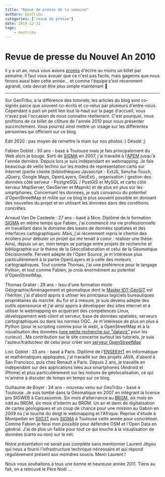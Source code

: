 ```yaml
---
title: "Revue de presse de la semaine"
authors: GeoTribu
categories: ["revue de presse"]
date: 2010-12-31
tags: 
    - Geotribu
---
```


# Revue de presse du Nouvel An 2010

Il y a un an, nous vous avions [promis](http://geotribu.net/node/189) d'écrire au moins un billet par semaine. Il faut vous avouer que ce n'est pas facile, mais gageons que nous ferons aussi bien cette année... et comme l'équipe s'est récemment agrandi, cela devrait être plus simple maintenant :slightly_smiling_face:

----

Sur GeoTribu, à la différence des tutoriels, les articles du blog sont co-signés parce que souvent co-écrits et co-relus par plusieurs d'entre-nous. Cependant à part un petit lien tout là-haut sur la page d'accueil, vous n'avez pas l'occasion de nous connaitre réellement. C'est pourquoi, nous profitons de ce billet de clôture de l'année 2010 pour nous présenter succinctement. Vous pourrez ainsi mettre un visage sur les différentes personnes qui officient sur ce blog.

Edit 2020 : pas moyen de remettre la main sur nos photos :) Désolé ;)

Fabien Goblet : 30 ans - basé à Toulouse mais je fais principalement du Web alors je bouge. Sorti de [SIGMA](http://sigma.ensat.fr/) en 2007, j'ai travaillé à l'[APEM](http://www.apem.asso.fr) jusqu'à l'année dernière. Depuis lors je suis indépendant en webmapping. Je fais beaucoup de veille techno sur les modes de représentation carto sur Internet (partie cliente (bibliothèques Javascript - ExtJS, Sencha-Touch, JQuery, Google Maps, OpenLayers, GeoExt) , organisation / gestion des données côté serveur - PostgreSQL / PostGIS et MySQL et carto côté serveur MapServer, GeoServer et Mapnik) et de plus en plus sur les smartphones. Concernant les données, je suis convaincu du potentiel d'OpenStreetMap et milite sur ce blog le plus souvent possible en donnant des nouvelles du projet et en utilisant les données dans des conditions concrêtes.

Arnaud Van De Casteele : 27 ans - basé à Nice. Diplômé de la formation [SIGMA](http://sigma.ensat.fr/) en même temps que Fabien, j'ai commencé ma vie professionnelle en travaillant dans le domaine des bases de données spatiales et des interfaces cartographiques. Mais, j'ai récemment repris le chemin des écoliers pour débuter un projet qui me tenait à coeur : réaliser une thèse. Ainsi, depuis un an, mon temps se partage entre projets de recherche et bibliographie sur le thème de la Géocollaboration et celui de la Géomatique Décisionnelle. Fervent adepte de l'Open Source, je m'intéresse plus particulièrement à la partie OpenLayers et à celle des moteurs cartographiques. Tout comme Thomas, j'ai une préférence pour le langage Python, et tout comme Fabien, je crois énormément au potentiel d'OpenStreetMap.

Thomas Gratier : 29 ans - Issu d'une formation mixte Géographie/Aménagement et géomatique dont le [Master IDT-GéoSIT](http://iga.ujf-grenoble.fr/masterSDT/__pages/Specialites/geosit/principale.html "Master IDT-GéoSIT") est l'héritier, j'ai d'abord appris à utiliser les principaux logiciels bureautiques propriétaires du marché. Au fur et à mesure, je suis devenu adepte des outils opensource et j'ai ainsi appris à développer des sites internet et à utiliser le webmapping en acquérant des compétences Linux, développement web client et serveur, base de données spatiales, serveurs cartographiques ou dans les normes OGC. Je m'intéresse de plus en plus à Python (pour le scripting comme pour le web), à OpenStreetMap et à la visualisation des données ([une petite recherche sur "dataviz"](http://twitter.com/#!/search?q=%23dataviz) pour les curieux) . Ma contribution sur le site concerne surtout les tutoriels, je suis l'auteur/traducteur de celui pour créer son [serveur OpenStreetMap](http://www.portailsig.org/content/geotribu-openstreetmap-creer-son-propre-serveur "serveur OpenStreetMap")

Loïc Goblet : 33 ans - basé à Paris. Diplômé de l'[ENSEEIHT](http://www.enseeiht.fr) en informatique et mathématiques appliquées, j'ai travaillé sur des projets JAVA, d'abord à San Francisco, puis chez Renault à Paris. Depuis 2 ans, je travaille en indépendant sur des applications liées aux smartphones (Android et iPhone) et plus particulièrement sur les notions de géolocalisation, ce qui m'amène à discuter de temps en temps sur ce blog.

Guillaume de Boyer : 24 ans - nouveau venu sur GeoTribu - basé à Toulouse. Je suis tombé dans la Géomatique en 2007 en intégrant la licence pro SIGWEB à Carcassonne. Six mois d'alternance au [BRGM](http://www.brgm.fr/), six mois en cdd au BRGM, six mois d'interim au BRGM. Un an et demi de digitalisation de cartes géologiques et un coup de chance pour une mission au Gabon en 2009 où j'ai touché du doigt le webmapping et l'Afrique. Reprise d'étude à Montpellier en [SIIG3T](http://www.univ-montp3.fr/siig3t/index.php) puis [SIGMA](http://sigma.ensat.fr/) à Toulouse cette année pour concrétiser. Comme Fabien je ferai mon possible pour défendre OSM et l'Open Data en général. J'ai de plus un faible pour tout ce qui touche à la visualisation de données (carto ou non) sur le net.

Notre présentation ne serait pas complète sans mentionner Laurent Jégou qui nous a fourni l'infrastructure technique nécessaire et qui répond régulièrement présent aux moindres soucis. Merci Laurent !

Nous vous souhaitons à tous une bonne et heureuse année 2011. Tiens au fait, on a retrouvé le Père Noël ...
